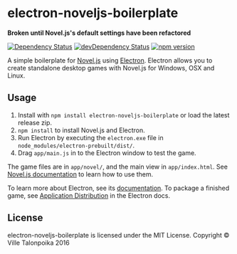 # electron-noveljs-boilerplate

**Broken until Novel.js's default settings have been refactored**

[![Dependency Status](https://david-dm.org/Nanofus/electron-noveljs-boilerplate.svg)](https://david-dm.org/Nanofus/electron-noveljs-boilerplate.js) [![devDependency Status](https://david-dm.org/Nanofus/novel.js/dev-status.svg)](https://david-dm.org/Nanofus/novel.js#info=devDependencies)
[![npm version](https://badge.fury.io/js/electron-noveljs-boilerplate.svg)](https://badge.fury.io/js/electron-noveljs-boilerplate)

A simple boilerplate for [Novel.js](http://github.com/Nanofus/novel.js) using [Electron](https://github.com/atom/electron). Electron allows you to create standalone desktop games with Novel.js for Windows, OSX and Linux.

## Usage

1. Install with `npm install electron-noveljs-boilerplate` or load the latest release zip.
2. `npm install` to install Novel.js and Electron.
3. Run Electron by executing the `electron.exe` file in `node_modules/electron-prebuilt/dist/`.
4. Drag `app/main.js` in to the Electron window to test the game.

The game files are in `app/novel/`, and the main view in `app/index.html`. See [Novel.js documentation](https://github.com/Nanofus/novel.js/blob/master/DOCUMENTATION.md) to learn how to use them.

To learn more about Electron, see its [documentation](https://github.com/atom/electron). To package a finished game, see [Application Distribution](https://github.com/atom/electron/blob/master/docs/tutorial/application-distribution.md) in the Electron docs.

## License

electron-noveljs-boilerplate is licensed under the MIT License.
Copyright © Ville Talonpoika 2016
